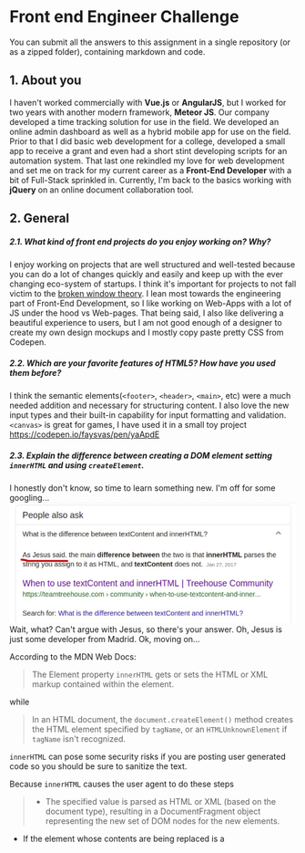 # Front end Engineer Challenge

You can submit all the answers to this assignment in a single repository (or as a zipped folder), containing markdown and code.

## 1. About you

I haven't worked commercially with **Vue.js** or **AngularJS**, but I worked for two years with another modern framework, **Meteor JS**. Our company developed a time tracking solution for use in the field. We developed an online admin dashboard as well as a hybrid mobile app for use on the field.
Prior to that I did basic web development for a college, developed a small app to receive a grant and even had a short stint developing scripts for an automation system. That last one rekindled my love for web development and set me on track for my current career as a **Front-End Developer** with a bit of Full-Stack sprinkled in.
Currently, I'm back to the basics working with **jQuery** on an online document collaboration tool.

## 2. General

##### 2.1. What kind of front end projects do you enjoy working on? Why?

I enjoy working on projects that are well structured and well-tested because you can do a lot of changes quickly and easily and keep up with the ever changing eco-system of startups. I think it's important for projects to not fall victim to the [broken window theory](https://en.wikipedia.org/wiki/Broken_windows_theory).
I lean most towards the engineering part of Front-End Development, so I like working on Web-Apps with a lot of JS under the hood vs Web-pages.
That being said, I also like delivering a beautiful experience to users, but I am not good enough of a designer to create my own design mockups and I mostly copy paste pretty CSS from Codepen.

##### 2.2. Which are your favorite features of HTML5? How have you used them before?

I think the semantic elements(`<footer>`, `<header>`, `<main>`, etc) were a much needed addition and necessary for structuring content.
I also love the new input types and their built-in capability for input formatting and validation.
`<canvas>` is great for games, I have used it in a small toy project https://codepen.io/faysvas/pen/yaApdE

##### 2.3. Explain the difference between creating a DOM element setting `innerHTML` and using `createElement`.

I honestly don't know, so time to learn something new. I'm off for some googling...
![JesusSays](./images/jesussays.jpg)
Wait, what? Can't argue with Jesus, so there's your answer.
Oh, Jesus is just some developer from Madrid. Ok, moving on...

According to the MDN Web Docs:

> The Element property `innerHTML` gets or sets the HTML or XML markup contained within the element.

while

> In an HTML document, the `document.createElement()` method creates the HTML element specified by `tagName`, or an `HTMLUnknownElement` if `tagName` isn't recognized.

`innerHTML` can pose some security risks if you are posting user generated code so you should be sure to sanitize the text.

Because `innerHTML` causes the user agent to do these steps

> -   The specified value is parsed as HTML or XML (based on the document type), resulting in a DocumentFragment object representing the new set of DOM nodes for the new elements.

-   If the element whose contents are being replaced is a <template> element, then the <template> element's content attribute is replaced with the new DocumentFragment created in step 1.
-   For all other elements, the element's contents are replaced with the nodes in the new DocumentFragment.

It may be better to user `createElement` because it preserves existing references to DOM elements and event handlers when appending elements.
`createElement` may also be faster when adding a lot of elements, because the browser doesn't have to do all the steps described above.

##### 2.4. Compare two-way data binding vs one-way data flow.

-   **One-way data flow** means that the model is the single source of truth and data flows from the model to the view(UI).
    When the UI is changed (ex. through user input), an event is triggered that notifies the model of the change, and the model decides if it will change the app's state.

-   **Two-way data binding** means that the UI and model are connected and update each other automatically.

Two-way data binding might seem more convenient (and require less code), but that is probably only true for connected elements in small, self-contained components. Two-way data binding between multiple components may cause confusion and be more difficult to debug, especially in larger applications.
If you have two-way data binding between numerous components in a large application, you can not be sure about the state in any given moment. Whereas with one-way data flow you just need to check your state object.

##### 2.5. Why is asynchronous programming important in JavaScript?

**JavaScript** is mainly used for highly reactive web apps that include a lot of user interaction and run on all sorts of devices. The web involves a lot of delay and waiting (especially when you have a slow connection. With asynchronous programming, script execution doesn't need to be blocked while you're waiting for something that takes a lot of time, like a server or user response.
So asynchronous programming allows you, for example, to fetch and display one paragraph of content for your user to read while the rest of the content is loading.
JavaScript is a synchronous, single-threaded language by default but various browser APIs provide us with the much needed asynchronicity.

## 3. Styling

Given the HTML file **front-end/q3/q3.html**, implement the styling so the page matches the image below.

![Styling](./front-end/q3/images/result.jpg 'Styling')

#### Bonus

-   Implement styling rules that consider different screen sizes.

**Notes:**

-   The footer should stick to the bottom when scrolling. - **DONE**
-   You can, and should, use a CSS pre-processor, such as SASS or LESS. - **DONE**

## 4. SPA

Using Vue.js or AngularJS, implement an SPA that gets information from a server (explained below) and has the following pages:

### Books list

Display all available books returned from the API. - **DONE**

-   Synopsis should be truncated at 200 characters. - **DONE**
-   Book's title and cover should link to the book's individual page. - **DONE**
-   Though the upvote functionality is not required, the upvote state should be represented. - **DONE**

![Books list](./front-end/q4/images/books-list.png 'Books list')

### Book page

Display a single book information, highlighting the cover and displaying the full synopsis. - **DONE**

![Book page](./front-end/q4/images/book.png 'Book page')

The upvote functionality is **not** required, the UI should only reflect if a book has been upvoted yet or not. - **DONE**
For this question, you **don't** have to replicate the example screens above, feel free to implement any design that you'd like.

**Important notes:**

-   Add test coverage as you see fit; - **DONE**
-   You may use TypeScript instead of plain JS; - **JUST USED JS**
-   Use a CSS pre-processor; - **DONE**
-   Your app must be responsible for all of it's dependencies and they should be installed via `yarn` or `npm install`. The app must run by using either `yarn start` or `npm start`. - **DONE**

#### Bonus

-   Implement text search on the books list (for title and synopsis) - Add filter on top - **DONE only for title**
-   Add pagination on the books list - Have a button where user picks how many books he wants to see
-   Add a comments section on the book page - Allow user to add comment but not save them anywhere when app closes

### Server

In order to solve this problem, a simple server is provided, which you should use to get the data.
Head into `front-end/q4/server` and install the server dependencies using:

```bash
yarn install
```

or

```bash
npm install
```

Run the server using:

```bash
yarn server
```

or

```bash
npm run server
```

The server should be running on port `3000`.

#### Available routes

#### http://localhost:3000/books

Returns a list of books, with their info.

#### http://localhost:3000/books/SLUG

Returns the book information for the given SLUG (404 otherwise).

## Instructions for Q4

### SPA

The project is located in `q4/vuejs-books`.

Install dependencies with

```bash
npm install
```

and start the app with

```bash
npm start
```

## Tests

With the **book server** and **project server** still running, you can run some tests.

I used **Cypress** for **E2E** tests. You can start them up with

```bash
npm run e2e-tests
```

and you can run some **Jest** **Unit** tests in the console with

```bash
npm run unit-tests
```
